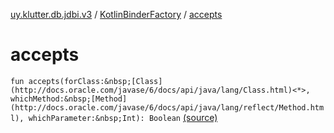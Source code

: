 [uy.klutter.db.jdbi.v3](../index.md) / [KotlinBinderFactory](index.md) / [accepts](.)


# accepts
`fun accepts(forClass:&nbsp;[Class](http://docs.oracle.com/javase/6/docs/api/java/lang/Class.html)<*>, whichMethod:&nbsp;[Method](http://docs.oracle.com/javase/6/docs/api/java/lang/reflect/Method.html), whichParameter:&nbsp;Int): Boolean` [(source)](https://github.com/kohesive/klutter/blob/master/db-jdbi-v3-jdk8/src/main/kotlin/uy/klutter/db/jdbi/v3/Factories.kt#L17)


